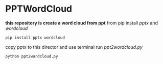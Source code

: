 # PPTWordCloud

__this repository is create a word cloud from ppt__
from pip install _pptx_ and _wordcloud_

    pip install pptx wordcloud
copy pptx to this director and use terminal run _ppt2wordcloud.py_

    python ppt2wordcloud.py

